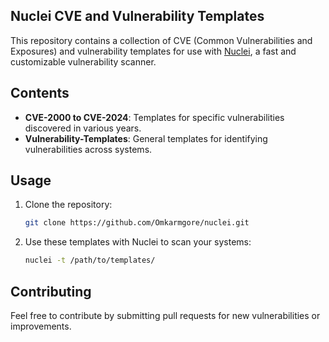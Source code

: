 ## Nuclei CVE and Vulnerability Templates

This repository contains a collection of CVE (Common Vulnerabilities and Exposures) and vulnerability templates for use with [Nuclei](https://nuclei.projectdiscovery.io/), a fast and customizable vulnerability scanner.

## Contents

- **CVE-2000 to CVE-2024**: Templates for specific vulnerabilities discovered in various years.
- **Vulnerability-Templates**: General templates for identifying vulnerabilities across systems.

## Usage

1. Clone the repository:
   ```bash
   git clone https://github.com/Omkarmgore/nuclei.git
2. Use these templates with Nuclei to scan your systems:
    ```bash
    nuclei -t /path/to/templates/

## Contributing
Feel free to contribute by submitting pull requests for new vulnerabilities or improvements.
